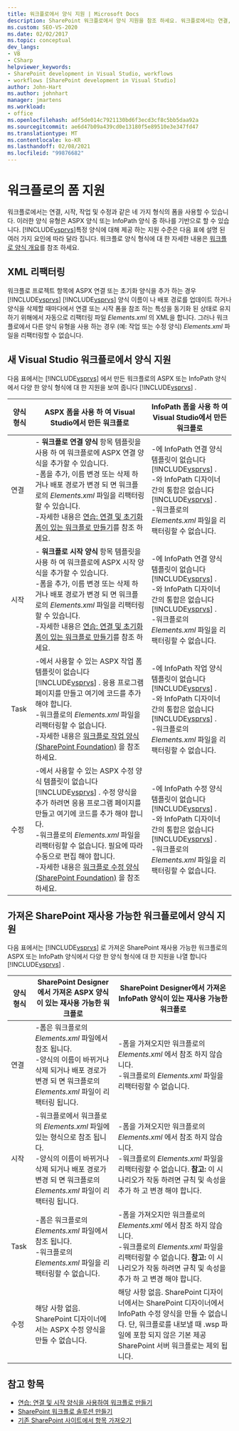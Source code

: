 ```yaml
---
title: 워크플로에서 양식 지원 | Microsoft Docs
description: SharePoint 워크플로에서 양식 지원을 참조 하세요. 워크플로에서는 연결, 시작, 작업 및 수정과 같은 네 가지 형식의 폼을 사용할 수 있습니다.
ms.custom: SEO-VS-2020
ms.date: 02/02/2017
ms.topic: conceptual
dev_langs:
- VB
- CSharp
helpviewer_keywords:
- SharePoint development in Visual Studio, workflows
- workflows [SharePoint development in Visual Studio]
author: John-Hart
ms.author: johnhart
manager: jmartens
ms.workload:
- office
ms.openlocfilehash: adf5de014c7921130bd6f3ecd3cf8c5bb5daa92a
ms.sourcegitcommit: ae6d47b09a439cd0e13180f5e89510e3e347fd47
ms.translationtype: MT
ms.contentlocale: ko-KR
ms.lasthandoff: 02/08/2021
ms.locfileid: "99876682"
---
```

# <a name="form-support-in-workflows"></a>워크플로의 폼 지원
  워크플로에서는 연결, 시작, 작업 및 수정과 같은 네 가지 형식의 폼을 사용할 수 있습니다. 이러한 양식 유형은 ASPX 양식 또는 InfoPath 양식 중 하나를 기반으로 할 수 있습니다. [!INCLUDE[vsprvs](../sharepoint/includes/vsprvs-md.md)]특정 양식에 대해 제공 하는 지원 수준은 다음 표에 설명 된 여러 가지 요인에 따라 달라 집니다. 워크플로 양식 형식에 대 한 자세한 내용은 [워크플로 양식 개요](/previous-versions/office/developer/sharepoint-2010/ms457061(v=office.14))를 참조 하세요.

## <a name="xml-refactoring"></a>XML 리팩터링
 워크플로 프로젝트 항목에 ASPX 연결 또는 초기화 양식을 추가 하는 경우 [!INCLUDE[vsprvs](../sharepoint/includes/vsprvs-md.md)] [!INCLUDE[vsprvs](../sharepoint/includes/vsprvs-md.md)] 양식 이름이 나 배포 경로를 업데이트 하거나 양식을 삭제할 때마다에서 연결 또는 시작 폼을 참조 하는 특성을 동기화 된 상태로 유지 하기 위해에서 자동으로 리팩터링 파일 *Elements.xml* 의 XML을 합니다. 그러나 워크플로에서 다른 양식 유형을 사용 하는 경우 (예: 작업 또는 수정 양식) *Elements.xml* 파일을 리팩터링할 수 없습니다.

## <a name="form-support-in-new-visual-studio-workflows"></a>새 Visual Studio 워크플로에서 양식 지원
 다음 표에서는 [!INCLUDE[vsprvs](../sharepoint/includes/vsprvs-md.md)] 에서 만든 워크플로의 ASPX 또는 InfoPath 양식에서 다양 한 양식 형식에 대 한 지원을 보여 줍니다 [!INCLUDE[vsprvs](../sharepoint/includes/vsprvs-md.md)] .

|양식 형식|ASPX 폼을 사용 하 여 Visual Studio에서 만든 워크플로|InfoPath 폼을 사용 하 여 Visual Studio에서 만든 워크플로|
|---------------|---------------------------------------------------------|-----------------------------------------------------------------|
|연결|- **워크플로 연결 양식** 항목 템플릿을 사용 하 여 워크플로에 ASPX 연결 양식을 추가할 수 있습니다.<br />-폼을 추가, 이름 변경 또는 삭제 하거나 배포 경로가 변경 되 면 워크플로의 *Elements.xml* 파일을 리팩터링할 수 있습니다.<br />-자세한 내용은 [연습: 연결 및 초기화 폼이 있는 워크플로 만들기](../sharepoint/walkthrough-creating-a-workflow-with-association-and-initiation-forms.md)를 참조 하세요.|-에 InfoPath 연결 양식 템플릿이 없습니다 [!INCLUDE[vsprvs](../sharepoint/includes/vsprvs-md.md)] .<br />-와 InfoPath 디자이너 간의 통합은 없습니다 [!INCLUDE[vsprvs](../sharepoint/includes/vsprvs-md.md)] .<br />-워크플로의 *Elements.xml* 파일을 리팩터링할 수 없습니다.|
|시작|- **워크플로 시작 양식** 항목 템플릿을 사용 하 여 워크플로에 ASPX 시작 양식을 추가할 수 있습니다.<br />-폼을 추가, 이름 변경 또는 삭제 하거나 배포 경로가 변경 되 면 워크플로의 *Elements.xml* 파일을 리팩터링할 수 있습니다.<br />-자세한 내용은 [연습: 연결 및 초기화 폼이 있는 워크플로 만들기](../sharepoint/walkthrough-creating-a-workflow-with-association-and-initiation-forms.md)를 참조 하세요.|-에 InfoPath 연결 양식 템플릿이 없습니다 [!INCLUDE[vsprvs](../sharepoint/includes/vsprvs-md.md)] .<br />-와 InfoPath 디자이너 간의 통합은 없습니다 [!INCLUDE[vsprvs](../sharepoint/includes/vsprvs-md.md)] .<br />-워크플로의 *Elements.xml* 파일을 리팩터링할 수 없습니다.|
|Task|-에서 사용할 수 있는 ASPX 작업 폼 템플릿이 없습니다 [!INCLUDE[vsprvs](../sharepoint/includes/vsprvs-md.md)] . 응용 프로그램 페이지를 만들고 여기에 코드를 추가 해야 합니다.<br />-워크플로의 *Elements.xml* 파일을 리팩터링할 수 없습니다.<br />-자세한 내용은 [워크플로 작업 양식 (SharePoint Foundation)](/previous-versions/office/developer/sharepoint-2010/ms438856(v=office.14)) 을 참조 하세요.|-에 InfoPath 작업 양식 템플릿이 없습니다 [!INCLUDE[vsprvs](../sharepoint/includes/vsprvs-md.md)] .<br />-와 InfoPath 디자이너 간의 통합은 없습니다 [!INCLUDE[vsprvs](../sharepoint/includes/vsprvs-md.md)] .<br />-워크플로의 *Elements.xml* 파일을 리팩터링할 수 없습니다.|
|수정|-에서 사용할 수 있는 ASPX 수정 양식 템플릿이 없습니다 [!INCLUDE[vsprvs](../sharepoint/includes/vsprvs-md.md)] . 수정 양식을 추가 하려면 응용 프로그램 페이지를 만들고 여기에 코드를 추가 해야 합니다.<br />-워크플로의 *Elements.xml* 파일을 리팩터링할 수 없습니다. 필요에 따라 수동으로 편집 해야 합니다.<br />-자세한 내용은 [워크플로 수정 양식 (SharePoint Foundation)](/previous-versions/office/developer/sharepoint-2010/ms480794(v=office.14)) 을 참조 하세요.|-에 InfoPath 수정 양식 템플릿이 없습니다 [!INCLUDE[vsprvs](../sharepoint/includes/vsprvs-md.md)] .<br />-와 InfoPath 디자이너 간의 통합은 없습니다 [!INCLUDE[vsprvs](../sharepoint/includes/vsprvs-md.md)] .<br />-워크플로의 *Elements.xml* 파일을 리팩터링할 수 없습니다.|

## <a name="form-support-in-imported-sharepoint-reusable-workflows"></a>가져온 SharePoint 재사용 가능한 워크플로에서 양식 지원
 다음 표에서는 [!INCLUDE[vsprvs](../sharepoint/includes/vsprvs-md.md)] 로 가져온 SharePoint 재사용 가능한 워크플로의 ASPX 또는 InfoPath 양식에서 다양 한 양식 형식에 대 한 지원을 나열 합니다 [!INCLUDE[vsprvs](../sharepoint/includes/vsprvs-md.md)] .

|양식 형식|SharePoint Designer에서 가져온 ASPX 양식이 있는 재사용 가능한 워크플로|SharePoint Designer에서 가져온 InfoPath 양식이 있는 재사용 가능한 워크플로|
|---------------|-------------------------------------------------------------------------------| - |
|연결|-폼은 워크플로의 *Elements.xml* 파일에서 참조 됩니다.<br />-양식의 이름이 바뀌거나 삭제 되거나 배포 경로가 변경 되 면 워크플로의 *Elements.xml* 파일이 리팩터링 됩니다.|-폼을 가져오지만 워크플로의 *Elements.xml* 에서 참조 하지 않습니다.<br />-워크플로의 *Elements.xml* 파일을 리팩터링할 수 없습니다.|
|시작|-워크플로에서 워크플로의 *Elements.xml* 파일에 있는 형식으로 참조 됩니다.<br />-양식의 이름이 바뀌거나 삭제 되거나 배포 경로가 변경 되 면 워크플로의 *Elements.xml* 파일이 리팩터링 됩니다.|-폼을 가져오지만 워크플로의 *Elements.xml* 에서 참조 하지 않습니다.<br />-워크플로의 *Elements.xml* 파일을 리팩터링할 수 없습니다. **참고:**  이 시나리오가 작동 하려면 규칙 및 속성을 추가 하 고 변경 해야 합니다.|
|Task|-폼은 워크플로의 *Elements.xml* 파일에서 참조 됩니다.<br />-워크플로의 *Elements.xml* 파일을 리팩터링할 수 없습니다.|-폼을 가져오지만 워크플로의 *Elements.xml* 에서 참조 하지 않습니다.<br />-워크플로의 *Elements.xml* 파일을 리팩터링할 수 없습니다. **참고:**  이 시나리오가 작동 하려면 규칙 및 속성을 추가 하 고 변경 해야 합니다.|
|수정|해당 사항 없음. SharePoint 디자이너에서는 ASPX 수정 양식을 만들 수 없습니다.|해당 사항 없음. SharePoint 디자이너에서는 SharePoint 디자이너에서 InfoPath 수정 양식을 만들 수 없습니다. 단, 워크플로를 내보낼 때 .wsp 파일에 포함 되지 않은 기본 제공 SharePoint 서버 워크플로는 제외 됩니다.|

## <a name="see-also"></a>참고 항목
- [연습: 연결 및 시작 양식을 사용하여 워크플로 만들기](../sharepoint/walkthrough-creating-a-workflow-with-association-and-initiation-forms.md)
- [SharePoint 워크플로 솔루션 만들기](../sharepoint/creating-sharepoint-workflow-solutions.md)
- [기존 SharePoint 사이트에서 항목 가져오기](../sharepoint/importing-items-from-an-existing-sharepoint-site.md)

